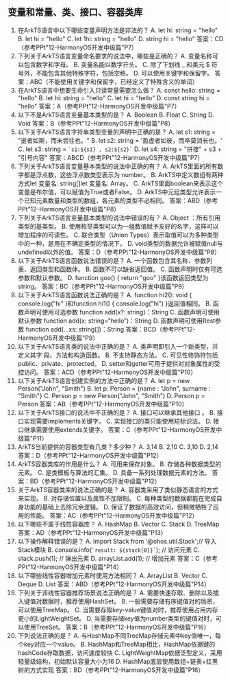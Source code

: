 ## 变量和常量、类、接口、容器类库

1. 在ArkTS语⾔中以下哪些变量声明方法是非法的？
   A. let hi: string = "hello"
   B. let hi = "hello"
   C. let 1hi: string = "hello"
   D. string hi = "hello"
   答案：CD （参考PPt"12-HarmonyOS开发中级篇"P7）
2. 下列关于ArkTS语言变量命名要求的说法中，哪些是正确的？
   A. 变量名称可以包含数字和字母。
   B. 变量名能以数字开头。
   C. 除了下划线 _ 和美元 $ 符号外，不能包含其他特殊字符，包括空格。
   D. 可以使用关键字和保留字。
   答案：ABC（不能使用关键字和保留字，已经定义了特殊含义的单词）
3. 在ArkTS语言中想要生命引入只读常量需要怎么做？
   A. const hello: string = "hello"
   B. let hi: string = "hello"
   C. let hi = "hello"
   D. const string hi = "hello"
   答案：A（参考PPt"12-HarmonyOS开发中级篇"P7）
4. 以下不是ArkTS语言变量基本类型的是？
   A. Boolean
   B. Float
   C. String
   D. Void
   答案：B（参考PPt"12-HarmonyOS开发中级篇"P8）
5. 以下关于ArkTS语言字符串类型变量的声明中正确的是？
   A. let s1: string = "逝者如斯，而未尝往也。"
   B. let s2: string = '盈虚者如彼，而卒莫消长也。'
   C. let s3: string = `` `s1:${s1} , s2:${s2}` ``
   D. let s4: string = "拼接" + s3 + "引号内容"
   答案：ABCD（参考PPt"12-HarmonyOS开发中级篇"P7）
6. 下列关于ArkTS语言变量基本类型的说法中正确的有？
   A. ArkTS里面的所有数字都是浮点数，这些浮点数类型表示为 number。
   B. ArkTS中定义数组有两种方式let 变量名: string[]let 变量名: Array。
   C. ArkTS里面boolean来表示这个变量是布尔值，可以赋值为True或者False。
   D. ArkTS中元组类型允许表示一个已知元素数量和类型的数组，各元素的类型不必相同。
   答案：ABD（参考PPt"12-HarmonyOS开发中级篇"P8）
7. 下列关于ArkTS语言变量基本类型的说法中错误的有？
   A. Object ：所有引⽤类型的基类型。
   B. 使用枚举类型可以为一组数值赋予友好的名字，这样可以增加程序的可读性。
   C. 联合类型（Union Types）表示取值可以为多种类型中的一种，是用在不确定类型的情况下。
   D. void类型的数据允许被赋值null与undefined以外的值。
   答案：D（参考PPt"12-HarmonyOS开发中级篇"P8）
8. 以下关于ArkTS语言函数说法错误的是？
   A. ⼀个函数包含其名称、参数列表、返回类型和函数体。
   B. 函数不可以缺省返回值。
   C. 函数声明时仅有可选参数和默认参数。
   D. function goo() { return "goo" }该函数返回类型为string。
   答案：BC（参考PPt"12-HarmonyOS开发中级篇"P9）
9. 以下关于ArkTS语言函数说法正确的是？
   A. function hi2(): void { console.log("hi" )和function hi1() { console.log("hi") }返回值相同。
   B. 函数声明可使用可选参数 function add(x?: string)：String
   C. 函数声明可使用默认参数 function add(x: string=“hello”)：String
   D. 函数声明可使用Rest参数 function add(...xs: string[])：String
   答案：BCD（参考PPt"12-HarmonyOS开发中级篇"P9）
10. 以下关于ArkTS语言类的说法中正确的是？
      A. 类声明即引⼊⼀个新类型，并定义其字 段、⽅法和构造函数。
      B. 不支持静态方法。
      C. 可见性修饰符包括public、private、protected。
      D. setter和getter可⽤于提供对对象属性的受控访问。
      答案：ACD（参考PPt"12-HarmonyOS开发中级篇"P10）
11. 以下关于ArkTS语言创建实例的方法中正确的是？
    A. let p = new Person("John",  "Smith")
    B. let p: Person = {name : “John",  surname : "Smith"}
    C. Person p = new Person("John",  "Smith")
    D. Person p = Person
    答案：AB（参考PPt"12-HarmonyOS开发中级篇"P10）
12. 以下关于ArkTS接口的说法中不正确的是？
    A. 接口可以继承其他接口 。
    B. 接口实现需要implements关键字。
    C. 实现接口的类只能使用短标识法。
    D. 接口继承需要使用extends关键字。
    答案：C（参考PPt"12-HarmonyOS开发中级篇"P11）
13. ArkTS当前提供的容器类型有几类？多少种？
    A. 3,14
    B. 2,10
    C. 3,10
    D. 2,14 
    答案：D（参考PPt"12-HarmonyOS开发中级篇"P12）
14. ArkTS容器类库的作用是什么？
    A. 可用来保存对象。
    B. 存储各种数据类型的元素。
    C. 是类模板与算法的汇集。
    D. 具备⼀系列处理数据元素的⽅法。
    答案：BD（参考PPt"12-HarmonyOS开发中级篇"P12）
15. 关于ArkTS容器类库的说法正确的是？
    A. 容器类采⽤了类似静态语⾔的⽅式来实现。
    B. 对存储位置以及属性不加限制。
    C. 每种类型的数据都能在完成⾃身功能的基础上去除冗余逻辑。
    D. 保证了数据的⾼效访问，但稍微牺牲了应⽤的性能。
    答案：AC（参考PPt"12-HarmonyOS开发中级篇"P12）
16. 以下哪些不属于线性容器库？
    A. HashMap
    B. Vector
    C. Stack
    D. TreeMap
    答案：AD（参考PPt"12-HarmonyOS开发中级篇"P13）
17. 以下操作解释错误的是？
    A. import Stack from '@ohos.util.Stack';// 导⼊Stack模块
    B. console.info(`` `result: ${stack[0]}` ``); // 访问元素
    C. stack.push(1); // 弹出元素
    D. arrayList.add(1); // 增加元素
    答案：C（参考PPt"12-HarmonyOS开发中级篇"P14）
18. 以下哪些线性容器增加元素时使用方法相同？
    A. ArrayList
    B. Vector
    C. Deque
    D. List
    答案：ABD（参考PPt"12-HarmonyOS开发中级篇"P14）
19. 下列关于非线性容器推荐场景说法正确的是？
    A. 需要快速存取、删除以及插⼊键值对数据时，推荐使⽤HashSet。
    B. ⼀般需要存储有序键值对的场景，可以使⽤TreeMap。
    C.  当需要存取key-value键值对时，推荐使⽤占⽤内存更⼩的LightWeightSet。
    D. 当需要存储key值为number类型的键值对时，可以使⽤TreeSet。
    答案：B（参考PPt"12-HarmonyOS开发中级篇"P16）
20. 下列说法正确的是？
    A. 与HashMap不同TreeMap存储元素中key值唯⼀，每个key对应⼀个value。
    B. HashMap和TreeMap相⽐，HashMap依据键的hashCode存取数据，访问速度较快
    C. LightWeightMap依据泛型定义，采⽤轻量级结构，初始默认容量大小为16
    D. HashMap底层使⽤数组+链表+红⿊树的⽅式实现
    答案：BD（参考PPt"12-HarmonyOS开发中级篇"P16）

